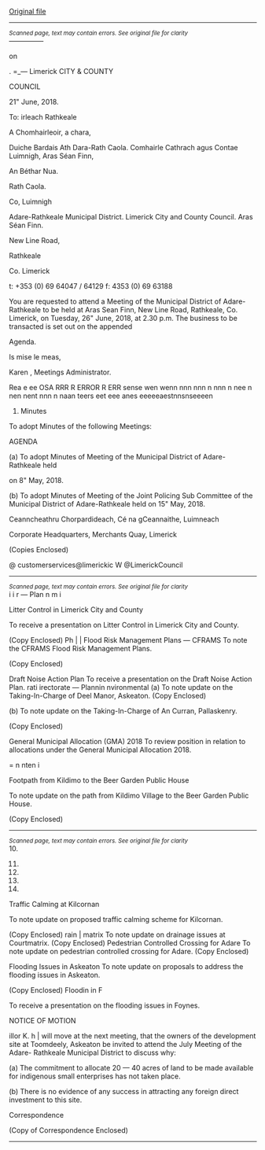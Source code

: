 [Original file](https://www.limerick.ie/sites/default/files/media/documents/2018-06/00%20Agenda%20Monthly%20Meeting%2026th%20June%2C%202018.pdf)

---
*<small>Scanned page, text may contain errors. See original file for clarity</small>*  
—————

on

. =_—
Limerick
CITY & COUNTY

COUNCIL

21" June, 2018.

To: irleach
Rathkeale

A Chomhairleoir, a chara,

Duiche Bardais Ath Dara-Rath Caola.
Comhairle Cathrach agus Contae Luimnigh,
Aras Séan Finn,

An Béthar Nua.

Rath Caola.

Co, Luimnigh

Adare-Rathkeale Municipal District.
Limerick City and County Council.
Aras Séan Finn.

New Line Road,

Rathkeale

Co. Limerick

t: +353 (0) 69 64047 / 64129
f: 4353 (0) 69 63188

You are requested to attend a Meeting of the Municipal District of Adare-Rathkeale to
be held at Aras Sean Finn, New Line Road, Rathkeale, Co. Limerick, on Tuesday, 26"
June, 2018, at 2.30 p.m. The business to be transacted is set out on the appended

Agenda.

Is mise le meas,

Karen ,
Meetings Administrator.

Rea e ee OSA RRR R ERROR R ERR sense wen wenn nnn nnn n nnn n nee n nen nent nnn n naan teers eet eee anes eeeeeaestnnsnseeeen

1. Minutes

To adopt Minutes of the following Meetings:

AGENDA

(a) To adopt Minutes of Meeting of the Municipal District of Adare-Rathkeale held

on 8" May, 2018.

(b) To adopt Minutes of Meeting of the Joint Policing Sub Committee of the
Municipal District of Adare-Rathkeale held on 15" May, 2018.

Ceanncheathru Chorpardideach, Cé na gCeannaithe, Luimneach

Corporate Headquarters, Merchants Quay, Limerick

(Copies Enclosed)

@ customerservices@limerickic
W @LimerickCouncil


---
*<small>Scanned page, text may contain errors. See original file for clarity</small>*  
i i r — Plan n m i

Litter Control in Limerick City and County

To receive a presentation on Litter Control in Limerick City and County.

(Copy Enclosed)
Ph | |
Flood Risk Management Plans — CFRAMS
To note the CFRAMS Flood Risk Management Plans.

(Copy Enclosed)

Draft Noise Action Plan
To receive a presentation on the Draft Noise Action Plan.
rati irectorate — Plannin nvironmental
(a) To note update on the Taking-In-Charge of Deel Manor, Askeaton.
(Copy Enclosed)

(b) To note update on the Taking-In-Charge of An Curran, Pallaskenry.

(Copy Enclosed)

General Municipal Allocation (GMA) 2018
To review position in relation to allocations under the General Municipal
Allocation 2018.

= n nten i

Footpath from Kildimo to the Beer Garden Public House

To note update on the path from Kildimo Village to the Beer Garden Public
House.

(Copy Enclosed)


---
*<small>Scanned page, text may contain errors. See original file for clarity</small>*  
10.

11.

12.

13.

14.

Traffic Calming at Kilcornan

To note update on proposed traffic calming scheme for Kilcornan.

(Copy Enclosed)
rain | matrix
To note update on drainage issues at Courtmatrix.
(Copy Enclosed)
Pedestrian Controlled Crossing for Adare
To note update on pedestrian controlled crossing for Adare.
(Copy Enclosed)

Flooding Issues in Askeaton
To note update on proposals to address the flooding issues in Askeaton.

(Copy Enclosed)
Floodin in F

To receive a presentation on the flooding issues in Foynes.

NOTICE OF MOTION

illor K. h
| will move at the next meeting, that the owners of the development site at
Toomdeely, Askeaton be invited to attend the July Meeting of the Adare-
Rathkeale Municipal District to discuss why:

(a) The commitment to allocate 20 — 40 acres of land to be made available for
indigenous small enterprises has not taken place.

(b) There is no evidence of any success in attracting any foreign direct
investment to this site.

Correspondence

(Copy of Correspondence Enclosed)


---
